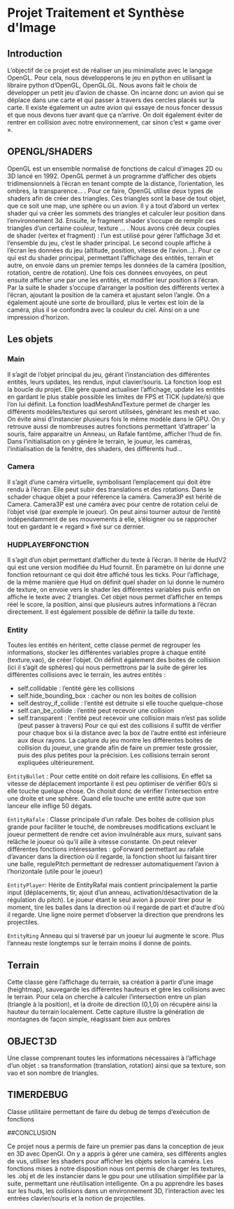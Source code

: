 # Projet Traitement et Synthèse d'Image
## Introduction
L’objectif de ce projet est de réaliser un jeu minimaliste avec le langage OpenGL. Pour cela, nous développerons le jeu en python en utilisant la libraire python d’OpenGL, OpenGL.GL. Nous avons fait le choix de développer un petit jeu d’avion de chasse. On incarne donc un avion qui se déplace dans une carte et qui passer à travers des cercles placés sur la carte. Il existe également un autre avion qui essaye de nous foncer dessus et que nous devons tuer avant que ça n’arrive. On doit également éviter de rentrer en collision avec notre environnement, car sinon c’est « game over ».
## OPENGL/SHADERS
OpenGL est un ensemble normalisé de fonctions de calcul d'images 2D ou 3D lancé en 1992. OpenGL permet à un programme d’afficher des objets tridimensionnels à l’écran en tenant compte de la distance, l’orientation, les ombres, la transparence… . 
Pour ce faire, OpenGL utilise deux types de shaders afin de créer des triangles. Ces triangles sont la base de tout objet, que ce soit une map, une sphère ou un avion. Il y a tout d’abord un vertex shader qui va créer les sommets des triangles et calculer leur position dans l’environnement 3d. Ensuite, le fragment shader s’occupe de remplir ces triangles d’un certaine couleur, texture … .
Nous avons créé deux couples de shader (vertex et fragment) : l’un est utilisé pour gérer l’affichage 3d et l’ensemble du jeu, c’est le shader principal. Le second couple affiche à l’écran les données du jeu (altitude, position, vitesse de l’avion…).
Pour ce qui est du shader principal, permettant l’affichage des entités, terrain et autre, on envoie dans un premier temps les données de la caméra (position, rotation, centre de rotation). Une fois ces données envoyées, on peut ensuite afficher une par une les entités, et modifier leur position à l’écran. Par la suite le shader s’occupe d’arranger la position des différents vertex à l’écran, ajoutant la position de la caméra et ajustant selon l’angle.
	On a également ajouté une sorte de brouillard, plus le vertex est loin de la caméra, plus il se confondra avec la couleur du ciel. Ainsi on a une impression d’horizon.
## Les objets

### Main
Il s’agit de l’objet principal du jeu, gérant l’instanciation des différentes entités, leurs updates, les rendus, input clavier/souris.
La fonction loop est la boucle du projet. Elle gère quand actualiser l’affichage, update les entités en gardant le plus stable possible les limites de FPS et TICK (update/s) que l’on lui définit.
La fonction loadMeshAndTexture permet de charger les différents modèles/textures qui seront utilisées, générant les mesh et vao. On évite ainsi d’instancier plusieurs fois le même modèle dans le GPU.
On y retrouve aussi de nombreuses autres fonctions permettant ‘d’attraper’ la souris, faire apparaitre un Anneau, un Rafale fantôme, afficher l’hud de fin.
Dans l’initialisation on y génère le terrain, le joueur, les caméras, l’initialisation de la fenêtre, des shaders, des différents hud…

### Camera

Il s’agit d’une caméra virtuelle, symbolisant l’emplacement qui doit être rendu à l’écran. Elle peut subir des translations et des rotations. Dans le schader chaque objet a pour référence la caméra. Camera3P est hérité de Camera. Camera3P est une caméra avec pour centre de rotation celui de l’objet visé (par exemple le joueur). On peut ainsi tourner autour de l’entité indépendamment de ses mouvements à elle, s’éloigner ou se rapprocher tout en gardant le « regard » fixé sur ce dernier. 

### HUDPLAYERFONCTION

Il s’agit d’un objet permettant d’afficher du texte à l’écran. Il hérite de HudV2 qui est une version modifiée du Hud fournit. En paramètre on lui donne une fonction retournant ce qui doit être affiché tous les ticks. Pour l’affichage, de la même manière que Hud on définit quel shader on lui donne le numéro de texture, on envoie vers le shader les différentes variables puis enfin on affiche le texte avec 2 triangles.
Cet objet nous permet d’afficher en temps réel le score, la position, ainsi que plusieurs autres informations à l’écran directement. Il est également possible de définir la taille du texte.

### Entity

Toutes les entités en héritent, cette classe permet de regrouper les informations, stocker les différentes variables propre à chaque entité (texture,vao), de créer l’objet.
On définit également des boites de collision (ici il s’agit de sphères) qui nous permettrons par la suite de gérer les différentes collisions avec le terrain, les autres entités :
* self.collidable : l’entité gère les collisions
* self.hide_bounding_box : cacher ou non les boites de collision
* self.destroy_if_collide : l’entité est détruite si elle touche quelque-chose
* self.can_be_collide : l’entité peut recevoir une collision
* self.transparent : l’entité peut recevoir une collision mais n’est pas solide (peut passer à travers)
Pour ce qui est des collisions il suffit de vérifier pour chaque box si la distance avec la box de l’autre entité est inférieure aux deux rayons.
La capture du jeu montre les différentes boites de collision du joueur, une grande afin de faire un premier teste grossier, puis des plus petites pour la précision.
Les collisions terrain seront expliquées ultérieurement.

`EntityBullet` :
	Pour cette entité on doit refaire les collisions. En effet sa vitesse de déplacement importante il est peu optimiser de vérifier 60/s si elle touche quelque chose. On choisit donc de vérifier l’intersection entre une droite et une sphère. Quand elle touche une entité autre que son lanceur elle inflige 50 dégats.

`EntityRafale`  :
	Classe principale d’un rafale. Des boites de collision plus grande pour faciliter le touché, de nombreuses modifications excluant le joueur permettent de rendre cet avion invulnérable aux murs, suivant sans relâche le joueur où qu’il aille à vitesse constante. On peut relever différentes fonctions intéressantes : goForward permettant au rafale d’avancer dans la direction où il regarde, la fonction shoot lui faisant tirer une balle, regulePitch permettant de redresser automatiquement l’avion à l’horizontale (utile pour le joueur)

`EntityPlayer`:
	Hérite de EntityRafal mais contient principalement la partie input (déplacements, tir, ajout d’un anneau, activation/désactivation de la régulation du pitch).
	Le joueur étant le seul avion à pouvoir tirer pour le moment, tire les balles dans la direction où il regarde de part et d’autre d’où il regarde. Une ligne noire permet d’observer la direction que prendrons les projectiles.


`EntityRing`
	Anneau qui si traversé par un joueur lui augmente le score. Plus l’anneau reste longtemps sur le terrain moins il donne de points.

## Terrain

Cette classe gère l’affichage du terrain, sa création à partir d’une image (heightmap), sauvegarde les différentes hauteurs et gère les collisions avec le terrain. Pour cela on cherche à calculer l’intersection entre un plan (triangle à la position), et la droite de direction (0,1,0) on récupère ainsi la hauteur du terrain localement.
Cette capture illustre la génération de montagnes de façon simple, réagissant bien aux ombres

## OBJECT3D

Une classe comprenant toutes les informations nécessaires à l’affichage d’un objet : sa transformation (translation, rotation) ainsi que sa texture, son vao et son nombre de triangles.

## TIMERDEBUG

Classe utilitaire permettant de faire du debug de temps d’exécution de fonctions

##CONCLUSION

Ce projet nous a permis de faire un premier pas dans la conception de jeux en 3D avec OpenGl. On y a appris à gérer une caméra, ses différents angles de vus, utiliser les shaders pour afficher les objets selon la caméra. Les fonctions mises à notre disposition nous ont permis de charger les textures, les .obj et de les instancier dans le gpu pour une utilisation simplifiée par la suite, permettant une réutilisation intelligente. On a pu apprendre les bases sur les huds, les collisions dans un environnement 3D, l’interaction avec les entrées clavier/souris et la notion de projectiles.
